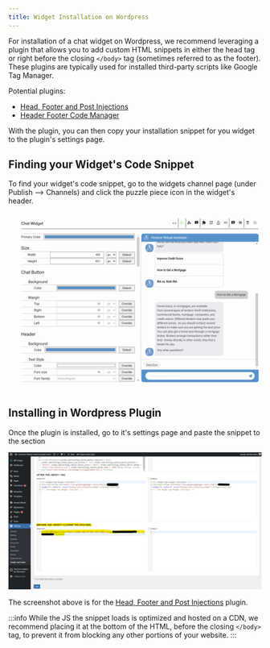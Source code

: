 ```yaml
---
title: Widget Installation on Wordpress
---
```


For installation of a chat widget on Wordpress, we recommend leveraging a plugin that allows you to add custom HTML snippets in either the head tag or right before the closing `</body>` tag (sometimes referred to as the footer).  These plugins are typically used for installed third-party scripts like Google Tag Manager.

Potential plugins:

* [Head, Footer and Post Injections](https://wordpress.org/plugins/header-footer/)
* [Header Footer Code Manager](https://wordpress.org/plugins/header-footer-code-manager/)

With the plugin, you can then copy your installation snippet for you widget to the plugin's settings page.

## Finding your Widget's Code Snippet

To find your widget's code snippet, go to the widgets channel page (under Publish --> Channels) and click the puzzle piece icon in the widget's header.

![find installation snippet](../../../static/img/channel/widget/find-code-snippet.gif)

## Installing in Wordpress Plugin

Once the plugin is installed, go to it's settings page and paste the snippet to the section 

![install before closing body tag](../../../static/img/channel/wordpress/install-wordpress-header-footer.png)

The screenshot above is for the [Head, Footer and Post Injections](https://wordpress.org/plugins/header-footer/) plugin.

:::info
While the JS the snippet loads is optimized and hosted on a CDN, we recommend placing it at the bottom of the HTML, before the closing `</body>` tag, to prevent it from blocking any other portions of your website.
:::